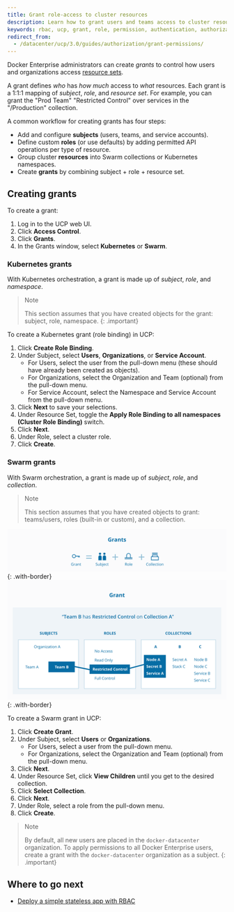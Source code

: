 ```yaml
---
title: Grant role-access to cluster resources
description: Learn how to grant users and teams access to cluster resources with role-based access control.
keywords: rbac, ucp, grant, role, permission, authentication, authorization, namespace, Kubernetes
redirect_from:
  - /datacenter/ucp/3.0/guides/authorization/grant-permissions/
---
```


Docker Enterprise administrators can create _grants_ to control how users and
organizations access [resource sets](group-resources.md).

A grant defines _who_ has _how much_ access to _what_ resources. Each grant is a
1:1:1 mapping of _subject_, _role_, and _resource set_. For example, you can
grant the "Prod Team" "Restricted Control" over services in the "/Production"
collection. 

A common workflow for creating grants has four steps:

- Add and configure **subjects** (users, teams, and service accounts).
- Define custom **roles** (or use defaults) by adding permitted API operations
  per type of resource.
- Group cluster **resources** into Swarm collections or Kubernetes namespaces.
- Create **grants** by combining subject + role + resource set.

## Creating grants
 To create a grant:
 
 1. Log in to the UCP web UI.
 2. Click **Access Control**.
 3. Click **Grants**.
 4. In the Grants window, select **Kubernetes** or **Swarm**.

### Kubernetes grants

With Kubernetes orchestration, a grant is made up of *subject*, *role*, and
*namespace*.

> Note
> 
> This section assumes that you have created objects for the grant: subject, role,
> namespace.
{: .important}

To create a Kubernetes grant (role binding) in UCP:

1. Click **Create Role Binding**.
2. Under Subject, select **Users**, **Organizations**, or **Service Account**.
    - For Users, select the user from the pull-down menu (these should have already been created as objects).
    - For Organizations, select the Organization and Team (optional) from the pull-down menu.
    - For Service Account, select the Namespace and Service Account from the pull-down menu.
3. Click **Next** to save your selections.
4. Under Resource Set, toggle the **Apply Role Binding to all namespaces (Cluster Role Binding)** switch.
5. Click **Next**.
6. Under Role, select a cluster role.
7. Click **Create**.

### Swarm grants

With Swarm orchestration, a grant is made up of *subject*, *role*, and
*collection*.

> Note
> 
> This section assumes that you have created objects to grant: teams/users,
> roles (built-in or custom), and a collection.

![](../images/ucp-grant-model-0.svg){: .with-border}
![](../images/ucp-grant-model.svg){: .with-border}

To create a Swarm grant in UCP:

1. Click **Create Grant**.
2. Under Subject, select **Users** or **Organizations**.
    - For Users, select a user from the pull-down menu.
    - For Organizations, select the Organization and Team (optional) from the pull-down menu.
3. Click **Next**.
4. Under Resource Set, click **View Children** until you get to the desired collection.
5. Click **Select Collection**.
6. Click **Next**.
7. Under Role, select a role from the pull-down menu.
8. Click **Create**.

> Note
>
> By default, all new users are placed in the `docker-datacenter` organization.
> To apply permissions to all Docker Enterprise users, create a grant with the
> `docker-datacenter` organization as a subject.
{: .important}

## Where to go next

- [Deploy a simple stateless app with RBAC](deploy-stateless-app.md)

